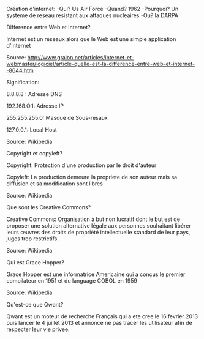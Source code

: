 Création d'internet:
-Qui? Us Air Force
-Quand? 1962
-Pourquoi? Un systeme de reseau resistant aux attaques nucleaires
-Ou? la DARPA

Difference entre Web et Internet?

Internet est un réseaux alors que le Web est une simple application d'internet

Source: http://www.gralon.net/articles/internet-et-webmaster/logiciel/article-quelle-est-la-difference-entre-web-et-internet--8644.htm

Signification:

8.8.8.8 : Adresse DNS

192.168.O.1: Adresse IP

255.255.255.0: Masque de Sous-resaux

127.0.0.1: Local Host

Source: Wikipedia

Copyright et copyleft?

Copyright: Protection d'une production par le droit d'auteur

Copyleft: La production demeure la propriete de son auteur mais sa diffusion et sa modification sont libres

Source: Wikipedia

Que sont les Creative Commons?

Creative Commons: Organisation à but non lucratif dont le but est de proposer une solution alternative légale aux personnes souhaitant libérer leurs œuvres des droits de propriété intellectuelle standard de leur pays, juges trop restrictifs.

Source: Wikipedia

Qui est Grace Hopper?

Grace Hopper est une informatrice Americaine qui a conçus le premier compilateur en 1951 et du language COBOL en 1959

Source: Wikipedia

Qu'est-ce que Qwant?

Qwant est un moteur de recherche Français qui a ete cree le 16 fevrier 2013 puis lancer le 4 juillet 2013 et annonce ne pas tracer les utilisateur afin de respecter leur vie privee. 
